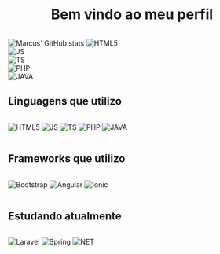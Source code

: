 <h1 style="text-align: center">Bem vindo ao meu perfil</h1> 



<div style="display: table">
  
![Marcus' GitHub stats](https://github-readme-stats.vercel.app/api/top-langs/?username=Marcu0&layout=pie&theme=dracula)
![HTML5](https://img.shields.io/badge/HTML5-E34F26?style=for-the-badge&logo=html5&logoColor=white)<br>
![JS](https://img.shields.io/badge/JavaScript-323330?style=for-the-badge&logo=javascript&logoColor=F7DF1E)<br>
![TS](https://img.shields.io/badge/TypeScript-007ACC?style=for-the-badge&logo=typescript&logoColor=white)<br>
![PHP](https://img.shields.io/badge/PHP-777BB4?style=for-the-badge&logo=php&logoColor=white)<br>
![JAVA](https://img.shields.io/badge/Java-ED8B00?style=for-the-badge&logo=openjdk&logoColor=white)
## Linguagens que utilizo
<div style="display: inline-block; margin: auto">

![HTML5](https://img.shields.io/badge/HTML5-E34F26?style=for-the-badge&logo=html5&logoColor=white)
![JS](https://img.shields.io/badge/JavaScript-323330?style=for-the-badge&logo=javascript&logoColor=F7DF1E)
![TS](https://img.shields.io/badge/TypeScript-007ACC?style=for-the-badge&logo=typescript&logoColor=white)
![PHP](https://img.shields.io/badge/PHP-777BB4?style=for-the-badge&logo=php&logoColor=white)
![JAVA](https://img.shields.io/badge/Java-ED8B00?style=for-the-badge&logo=openjdk&logoColor=white)

</div>

## Frameworks que utilizo
<div style="display: inline-block">

![Bootstrap](https://img.shields.io/badge/Bootstrap-563D7C?style=for-the-badge&logo=bootstrap&logoColor=white)
![Angular](https://img.shields.io/badge/Angular-DD0031?style=for-the-badge&logo=angular&logoColor=white)
![Ionic](https://img.shields.io/badge/Ionic-3880FF?style=for-the-badge&logo=ionic&logoColor=white)
</div>

## Estudando atualmente
<div style="display: inline-block">

![Laravel](https://img.shields.io/badge/Laravel-FF2D20?style=for-the-badge&logo=laravel&logoColor=white)
![Spring](https://img.shields.io/badge/Spring-6DB33F?style=for-the-badge&logo=spring&logoColor=white)
![NET](https://img.shields.io/badge/.NET-5C2D91?style=for-the-badge&logo=.net&logoColor=white)
</div>
